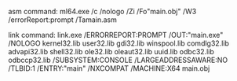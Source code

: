 asm command:
ml64.exe /c /nologo /Zi /Fo"main.obj" /W3 /errorReport:prompt  /Tamain.asm

link command:
link.exe /ERRORREPORT:PROMPT /OUT:"main.exe" /NOLOGO kernel32.lib user32.lib gdi32.lib winspool.lib comdlg32.lib advapi32.lib shell32.lib ole32.lib oleaut32.lib uuid.lib odbc32.lib odbccp32.lib /SUBSYSTEM:CONSOLE /LARGEADDRESSAWARE:NO /TLBID:1 /ENTRY:"main" /NXCOMPAT /MACHINE:X64 main.obj
